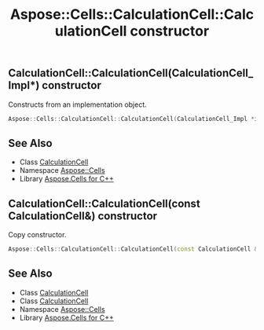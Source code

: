 ﻿---
title: Aspose::Cells::CalculationCell::CalculationCell constructor
linktitle: CalculationCell
second_title: Aspose.Cells for C++ API Reference
description: 'Aspose::Cells::CalculationCell::CalculationCell constructor. Constructs from an implementation object in C++.'
type: docs
weight: 100
url: /cpp/aspose.cells/calculationcell/calculationcell/
---
## CalculationCell::CalculationCell(CalculationCell_Impl*) constructor


Constructs from an implementation object.

```cpp
Aspose::Cells::CalculationCell::CalculationCell(CalculationCell_Impl *impl)
```

## See Also

* Class [CalculationCell](../)
* Namespace [Aspose::Cells](../../)
* Library [Aspose.Cells for C++](../../../)
## CalculationCell::CalculationCell(const CalculationCell\&) constructor


Copy constructor.

```cpp
Aspose::Cells::CalculationCell::CalculationCell(const CalculationCell &src)
```

## See Also

* Class [CalculationCell](../)
* Class [CalculationCell](../)
* Namespace [Aspose::Cells](../../)
* Library [Aspose.Cells for C++](../../../)
